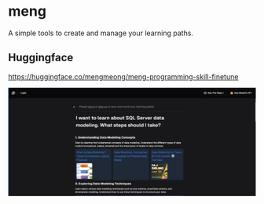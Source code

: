 # meng
A simple tools to create and manage your learning paths.

## Huggingface
https://huggingface.co/mengmeong/meng-programming-skill-finetune

![Screenshot](demo.png)
